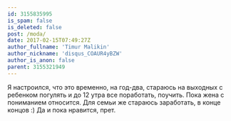 ```yaml
---
id: 3155835995
is_spam: false
is_deleted: false
post: /moda/
date: 2017-02-15T07:49:27Z
author_fullname: 'Timur Malikin'
author_nickname: 'disqus_COAUR4yBZW'
author_is_anon: false
parent: 3155321949
---
```


<p>Я настроился, что это временно, на год-два, стараюсь на выходных с ребенком погулять и до 12 утра все поработать, поучить. Пока жена с пониманием относится. Для семьи же стараюсь заработать, в конце концов :) Да и пока нравится, прет.</p>
